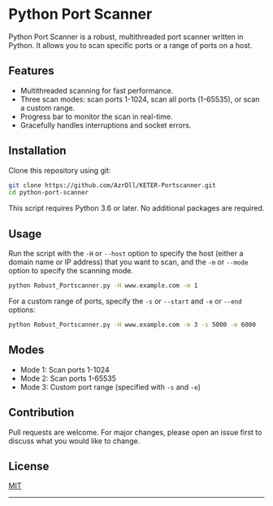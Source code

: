 # Python Port Scanner

Python Port Scanner is a robust, multithreaded port scanner written in Python. It allows you to scan specific ports or a range of ports on a host. 

## Features
- Multithreaded scanning for fast performance.
- Three scan modes: scan ports 1-1024, scan all ports (1-65535), or scan a custom range.
- Progress bar to monitor the scan in real-time.
- Gracefully handles interruptions and socket errors.

## Installation

Clone this repository using git:

```bash
git clone https://github.com/AzrDll/KETER-Portscanner.git
cd python-port-scanner
```

This script requires Python 3.6 or later. No additional packages are required.

## Usage

Run the script with the `-H` or `--host` option to specify the host (either a domain name or IP address) that you want to scan, and the `-m` or `--mode` option to specify the scanning mode.

```bash
python Robust_Portscanner.py -H www.example.com -m 1
```

For a custom range of ports, specify the `-s` or `--start` and `-e` or `--end` options:

```bash
python Robust_Portscanner.py -H www.example.com -m 3 -s 5000 -e 6000
```

## Modes

- Mode 1: Scan ports 1-1024
- Mode 2: Scan ports 1-65535
- Mode 3: Custom port range (specified with `-s` and `-e`)

## Contribution
Pull requests are welcome. For major changes, please open an issue first to discuss what you would like to change.

## License
[MIT](https://choosealicense.com/licenses/mit/)

---

